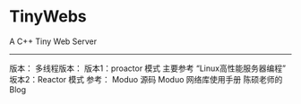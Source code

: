 # TinyWebs

A C++ Tiny Web Server

----------------------------------------------------

版本：
多线程版本：
        版本1：proactor 模式
                主要参考 “Linux高性能服务器编程” 
                坂本2：Reactor 模式
                参考： 
                Moduo 源码
                Moduo 网络库使用手册
                陈硕老师的Blog

